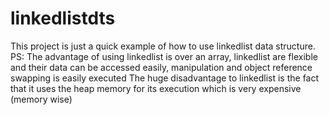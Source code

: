 # linkedlistdts
This project is just a quick example of how to use linkedlist data structure.
PS: The advantage of using linkedlist is over an array, linkedlist are flexible and their data can be accessed easily, manipulation and object reference swapping is easily executed
The huge disadvantage to linkedlist is the fact that it uses the heap memory for its execution which is very expensive (memory wise)
